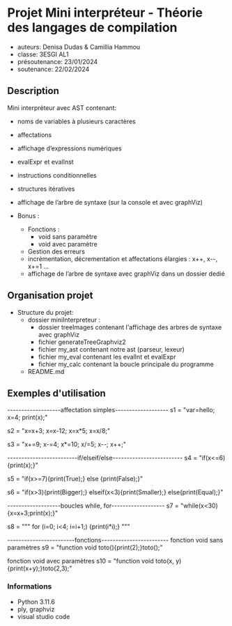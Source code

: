 # Projet Mini interpréteur - Théorie des langages de compilation

- auteurs: Denisa Dudas & Camillia Hammou
- classe: 3ESGI AL1
- présoutenance: 23/01/2024
- soutenance: 22/02/2024

## Description
Mini interpréteur avec AST contenant:
- noms de variables à plusieurs caractères
- affectations
- affichage d’expressions numériques
- evalExpr et evalInst
- instructions conditionnelles
- structures itératives
- affichage de l’arbre de syntaxe (sur la console et avec graphViz)

- Bonus :
    - Fonctions :
        - void sans paramètre
        - void avec paramètre
    - Gestion des erreurs
    - incrémentation, décrementation et affectations élargies : x++, x--, x+=1 ...
    - affichage de l’arbre de syntaxe avec graphViz dans un dossier dedié

## Organisation projet
- Structure du projet:
    - dossier miniInterpreteur :
        - dossier treeImages contenant l'affichage des arbres de syntaxe avec graphViz
        - fichier generateTreeGraphviz2
        - fichier my_ast contenant notre ast (parseur, lexeur)
        - fichier my_eval contenant les evalInt et evalExpr
        - fichier my_calc contenant la boucle principale du programme
    - README.md

## Exemples d'utilisation

-------------------affectation simples-------------------
s1 = "var=hello; x=4; print(x);"

s2 = "x=x+3; x=x-12; x=x*5; x=x/8;"

s3 = "x+=9; x-=4; x*=10; x/=5; x--; x++;"

-------------------------if/elseif/else-------------------------
s4 = "if(x<=6){print(x);}"

s5 = "if(x>=7){print(True);} else {print(False);}"

s6 = "if(x>3){print(Bigger);} elseif(x<3){print(Smaller);} else{print(Equal);}"

-------------------boucles while, for-------------------
s7 = "while(x<30){x=x+3;print(x);}"

s8 = """
for (i=0; i<4; i=i+1;) {print(i*i);}
    """

------------------------fonctions------------------------
fonction void sans paramètres
s9 = "function void toto(){print(2);}toto();"

fonction void avec paramètres
s10 = "function void toto(x, y){print(x+y);}toto(2,3);"


### Informations
- Python 3.11.6
- ply, graphviz
- visual studio code
